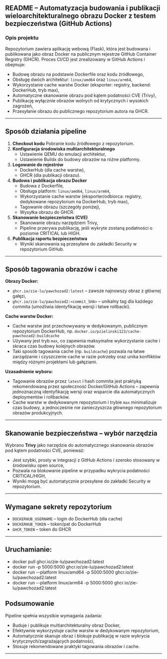 ## README – Automatyzacja budowania i publikacji wieloarchitekturalnego obrazu Docker z testem bezpieczeństwa (GitHub Actions)

### Opis projektu

Repozytorium zawiera aplikację webową (Flask), która jest budowana i publikowana jako obraz Docker na publicznym rejestrze GitHub Container Registry (GHCR). Proces CI/CD jest zrealizowany w GitHub Actions i obejmuje:

- Budowę obrazu na podstawie Dockerfile oraz kodu źródłowego,
- Obsługę dwóch architektur: `linux/amd64` oraz `linux/arm64`,
- Wykorzystanie cache warstw Docker (eksporter: registry, backend: DockerHub, tryb max),
- Automatyczne skanowanie obrazu pod kątem podatności CVE (Trivy),
- Publikację wyłącznie obrazów wolnych od krytycznych i wysokich zagrożeń,
- Przesyłanie obrazu do publicznego repozytorium autora na GHCR.

---

## Sposób działania pipeline

1. **Checkout kodu**
Pobranie kodu źródłowego z repozytorium.
2. **Konfiguracja środowiska multiarchitekturalnego**
    - Ustawienie QEMU do emulacji architektur,
    - Ustawienie Buildx do budowy obrazów na różne platformy.
3. **Logowanie do rejestrów**
    - DockerHub (dla cache warstw),
    - GHCR (dla publikacji obrazu).
4. **Budowa i publikacja obrazu Docker**
    - Budowa z Dockerfile,
    - Obsługa platform: `linux/amd64`, `linux/arm64`,
    - Wykorzystanie cache warstw (eksporter/odbiorca: registry, dedykowane repozytorium na DockerHub, tryb max),
    - Tagowanie obrazu (szczegóły poniżej),
    - Wysyłka obrazu do GHCR.
5. **Skanowanie bezpieczeństwa (CVE)**
    - Skanowanie obrazu narzędziem Trivy,
    - Pipeline przerywa publikację, jeśli wykryte zostaną podatności o poziomie CRITICAL lub HIGH.
6. **Publikacja raportu bezpieczeństwa**
    - Wyniki skanowania są przesyłane do zakładki Security w repozytorium GitHub.

---

## Sposób tagowania obrazów i cache

**Obrazy Docker:**

- `ghcr.io/zie-lu/pawchozad2:latest` – zawsze najnowszy obraz z głównej gałęzi,
- `ghcr.io/zie-lu/pawchozad2:<commit_SHA>` – unikalny tag dla każdego commita (umożliwia identyfikację wersji i łatwe rollbacki).

**Cache warstw Docker:**

- Cache warstw jest przechowywany w dedykowanym, publicznym repozytorium DockerHub, np.
`docker.io/pzielinski123/cache-pawchozad2:buildcache`
- Używany jest tryb `max`, co zapewnia maksymalne wykorzystanie cache i skraca czas budowy kolejnych obrazów.
- Taki sposób tagowania cache (np. `buildcache`) pozwala na łatwe zarządzanie i czyszczenie cache w razie potrzeby oraz unika konfliktów między różnymi projektami lub gałęziami.

**Uzasadnienie wyboru:**

- Tagowanie obrazów przez `latest` i hash commita jest praktyką rekomendowaną przez społeczność Docker/GitHub Actions – zapewnia jednoznaczną identyfikację wersji oraz wsparcie dla automatycznych deploymentów i rollbacków.
- Cache warstw w dedykowanym repozytorium i trybie `max` minimalizuje czas budowy, a jednocześnie nie zanieczyszcza głównego repozytorium obrazów produkcyjnych.

---

## Skanowanie bezpieczeństwa – wybór narzędzia

Wybrano **Trivy** jako narzędzie do automatycznego skanowania obrazów pod kątem podatności CVE, ponieważ:

- Jest szybki, prosty w integracji z GitHub Actions i szeroko stosowany w środowisku open source,
- Pozwala na blokowanie pipeline w przypadku wykrycia podatności CRITICAL/HIGH,
- Wyniki mogą być automatycznie przesyłane do zakładki Security w repozytorium.

---

## Wymagane sekrety repozytorium

- `DOCKERHUB_USERNAME` – login do DockerHub (dla cache)
- `DOCKERHUB_TOKEN` – token/pat do DockerHub
- `GHCR_TOKEN` – token do GHCR

---

## Uruchamianie:
- docker pull ghcr.io/zie-lu/pawchozad2:latest
- docker run -p 5000:5000 ghcr.io/zie-lu/pawchozad2:latest
- docker run --platform linux/amd64 -p 5000:5000 ghcr.io/zie-lu/pawchozad2:latest
- docker run --platform linux/arm64 -p 5000:5000 ghcr.io/zie-lu/pawchozad2:latest

## Podsumowanie

Pipeline spełnia wszystkie wymagania zadania:

- Buduje i publikuje multiarchitekturalny obraz Docker,
- Efektywnie wykorzystuje cache warstw w dedykowanym repozytorium,
- Automatycznie skanuje obraz i blokuje publikację w razie wykrycia krytycznych/zagrażających podatności,
- Stosuje rekomendowane praktyki tagowania obrazów i cache.

---

